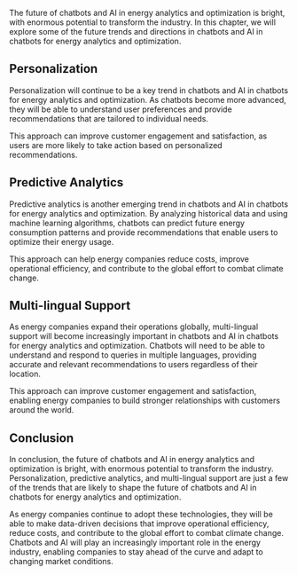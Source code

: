 

The future of chatbots and AI in energy analytics and optimization is bright, with enormous potential to transform the industry. In this chapter, we will explore some of the future trends and directions in chatbots and AI in chatbots for energy analytics and optimization.

Personalization
---------------

Personalization will continue to be a key trend in chatbots and AI in chatbots for energy analytics and optimization. As chatbots become more advanced, they will be able to understand user preferences and provide recommendations that are tailored to individual needs.

This approach can improve customer engagement and satisfaction, as users are more likely to take action based on personalized recommendations.

Predictive Analytics
--------------------

Predictive analytics is another emerging trend in chatbots and AI in chatbots for energy analytics and optimization. By analyzing historical data and using machine learning algorithms, chatbots can predict future energy consumption patterns and provide recommendations that enable users to optimize their energy usage.

This approach can help energy companies reduce costs, improve operational efficiency, and contribute to the global effort to combat climate change.

Multi-lingual Support
---------------------

As energy companies expand their operations globally, multi-lingual support will become increasingly important in chatbots and AI in chatbots for energy analytics and optimization. Chatbots will need to be able to understand and respond to queries in multiple languages, providing accurate and relevant recommendations to users regardless of their location.

This approach can improve customer engagement and satisfaction, enabling energy companies to build stronger relationships with customers around the world.

Conclusion
----------

In conclusion, the future of chatbots and AI in energy analytics and optimization is bright, with enormous potential to transform the industry. Personalization, predictive analytics, and multi-lingual support are just a few of the trends that are likely to shape the future of chatbots and AI in chatbots for energy analytics and optimization.

As energy companies continue to adopt these technologies, they will be able to make data-driven decisions that improve operational efficiency, reduce costs, and contribute to the global effort to combat climate change. Chatbots and AI will play an increasingly important role in the energy industry, enabling companies to stay ahead of the curve and adapt to changing market conditions.
